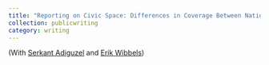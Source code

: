 ```yaml
---
title: "Reporting on Civic Space: Differences in Coverage Between National and International Sources"
collection: publicwriting
category: writing
---
```


(With [Serkant Adiguzel](https://serkantadiguzel.com/) and [Erik Wibbels](https://web.sas.upenn.edu/ewibbels/))